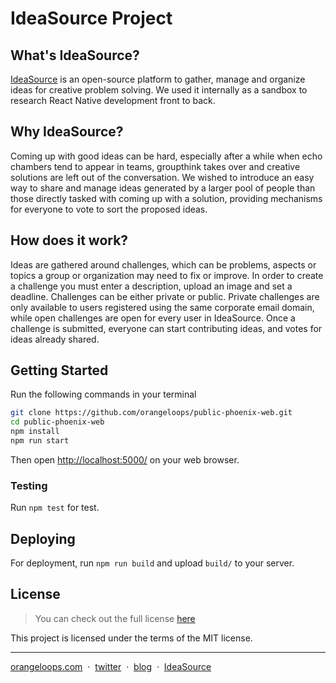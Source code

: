 # IdeaSource Project

## What's IdeaSource?

[IdeaSource](https://ideasource.io/) is an open-source platform to gather, manage and organize ideas for creative problem solving. We used it internally as a sandbox to research React Native development front to back.

## Why IdeaSource?

Coming up with good ideas can be hard, especially after a while when echo chambers tend to appear in teams, groupthink takes over and creative solutions are left out of the conversation. We wished to introduce an easy way to share and manage ideas generated by a larger pool of people than those directly tasked with coming up with a solution, providing mechanisms for everyone to vote to sort the proposed ideas. 

## How does it work?

Ideas are gathered around challenges, which can be problems, aspects or topics a group or organization may need to fix or improve. In order to create a challenge you must enter a description, upload an image and set a deadline. Challenges can be either private or public. Private challenges are only available to users registered using the same corporate email domain, while open challenges are open for every user in IdeaSource. Once a challenge is submitted, everyone can start contributing ideas, and votes for ideas already shared.

## Getting Started

Run the following commands in your terminal

```bash
git clone https://github.com/orangeloops/public-phoenix-web.git
cd public-phoenix-web
npm install
npm run start
```

Then open [http://localhost:5000/](http://localhost:5000/) on your web browser.

### Testing

Run `npm test` for test.

## Deploying

For deployment, run `npm run build` and upload `build/` to your server.

## License
>You can check out the full license [here](https://github.com/orangeloops/public-phoenix-web/blob/develop/LICENSE)

This project is licensed under the terms of the MIT license.


---

[orangeloops.com](https://www.orangeloops.com/) &nbsp;&middot;&nbsp;
[twitter](https://twitter.com/orangeloopsinc/) &nbsp;&middot;&nbsp;
[blog](https://orangeloops.com/blog/) &nbsp;&middot;&nbsp;
[IdeaSource](https://ideasource.io/)
